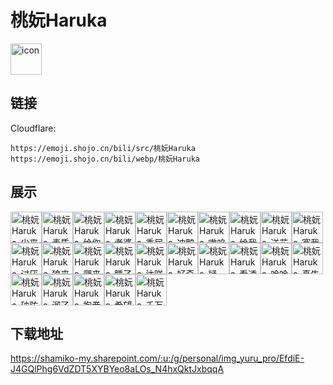 # 桃妧Haruka
<img src="https://emoji.shojo.cn/bili/src/桃妧Haruka/icon.png" width="50" height="50" alt="icon">

## 链接
Cloudflare:
```
https://emoji.shojo.cn/bili/src/桃妧Haruka
https://emoji.shojo.cn/bili/webp/桃妧Haruka
```
## 展示
<img src="https://emoji.shojo.cn/bili/src/桃妧Haruka/桃妧Haruka-少来这桃.png" width="50" height="50" alt="桃妧Haruka-少来这桃"><img src="https://emoji.shojo.cn/bili/src/桃妧Haruka/桃妧Haruka-素质素质.png" width="50" height="50" alt="桃妧Haruka-素质素质"><img src="https://emoji.shojo.cn/bili/src/桃妧Haruka/桃妧Haruka-给你一锤.png" width="50" height="50" alt="桃妧Haruka-给你一锤"><img src="https://emoji.shojo.cn/bili/src/桃妧Haruka/桃妧Haruka-老婆亲亲.png" width="50" height="50" alt="桃妧Haruka-老婆亲亲"><img src="https://emoji.shojo.cn/bili/src/桃妧Haruka/桃妧Haruka-委屈巴巴.png" width="50" height="50" alt="桃妧Haruka-委屈巴巴"><img src="https://emoji.shojo.cn/bili/src/桃妧Haruka/桃妧Haruka-冲鸭.png" width="50" height="50" alt="桃妧Haruka-冲鸭"><img src="https://emoji.shojo.cn/bili/src/桃妧Haruka/桃妧Haruka-嗷呜.png" width="50" height="50" alt="桃妧Haruka-嗷呜"><img src="https://emoji.shojo.cn/bili/src/桃妧Haruka/桃妧Haruka-给我看看.png" width="50" height="50" alt="桃妧Haruka-给我看看"><img src="https://emoji.shojo.cn/bili/src/桃妧Haruka/桃妧Haruka-送花.png" width="50" height="50" alt="桃妧Haruka-送花"><img src="https://emoji.shojo.cn/bili/src/桃妧Haruka/桃妧Haruka-塞我兜里.png" width="50" height="50" alt="桃妧Haruka-塞我兜里"><img src="https://emoji.shojo.cn/bili/src/桃妧Haruka/桃妧Haruka-讨厌.png" width="50" height="50" alt="桃妧Haruka-讨厌"><img src="https://emoji.shojo.cn/bili/src/桃妧Haruka/桃妧Haruka-狼来了！.png" width="50" height="50" alt="桃妧Haruka-狼来了！"><img src="https://emoji.shojo.cn/bili/src/桃妧Haruka/桃妧Haruka-爬来爬去.png" width="50" height="50" alt="桃妧Haruka-爬来爬去"><img src="https://emoji.shojo.cn/bili/src/桃妧Haruka/桃妧Haruka-睡了勿扰.png" width="50" height="50" alt="桃妧Haruka-睡了勿扰"><img src="https://emoji.shojo.cn/bili/src/桃妧Haruka/桃妧Haruka-达咩达咩.png" width="50" height="50" alt="桃妧Haruka-达咩达咩"><img src="https://emoji.shojo.cn/bili/src/桃妧Haruka/桃妧Haruka-好奇怪哦.png" width="50" height="50" alt="桃妧Haruka-好奇怪哦"><img src="https://emoji.shojo.cn/bili/src/桃妧Haruka/桃妧Haruka-疑惑？.png" width="50" height="50" alt="桃妧Haruka-疑惑？"><img src="https://emoji.shojo.cn/bili/src/桃妧Haruka/桃妧Haruka-看透.png" width="50" height="50" alt="桃妧Haruka-看透"><img src="https://emoji.shojo.cn/bili/src/桃妧Haruka/桃妧Haruka-哈哈.png" width="50" height="50" alt="桃妧Haruka-哈哈"><img src="https://emoji.shojo.cn/bili/src/桃妧Haruka/桃妧Haruka-真牛.png" width="50" height="50" alt="桃妧Haruka-真牛"><img src="https://emoji.shojo.cn/bili/src/桃妧Haruka/桃妧Haruka-破防.png" width="50" height="50" alt="桃妧Haruka-破防"><img src="https://emoji.shojo.cn/bili/src/桃妧Haruka/桃妧Haruka-溜了溜了.png" width="50" height="50" alt="桃妧Haruka-溜了溜了"><img src="https://emoji.shojo.cn/bili/src/桃妧Haruka/桃妧Haruka-抱拳了.png" width="50" height="50" alt="桃妧Haruka-抱拳了"><img src="https://emoji.shojo.cn/bili/src/桃妧Haruka/桃妧Haruka-希望人没事.png" width="50" height="50" alt="桃妧Haruka-希望人没事"><img src="https://emoji.shojo.cn/bili/src/桃妧Haruka/桃妧Haruka-千万不要呀.png" width="50" height="50" alt="桃妧Haruka-千万不要呀">

## 下载地址

https://shamiko-my.sharepoint.com/:u:/g/personal/img_yuru_pro/EfdiE-J4GQlPhg6VdZDT5XYBYeo8aLOs_N4hxQktJxbqqA